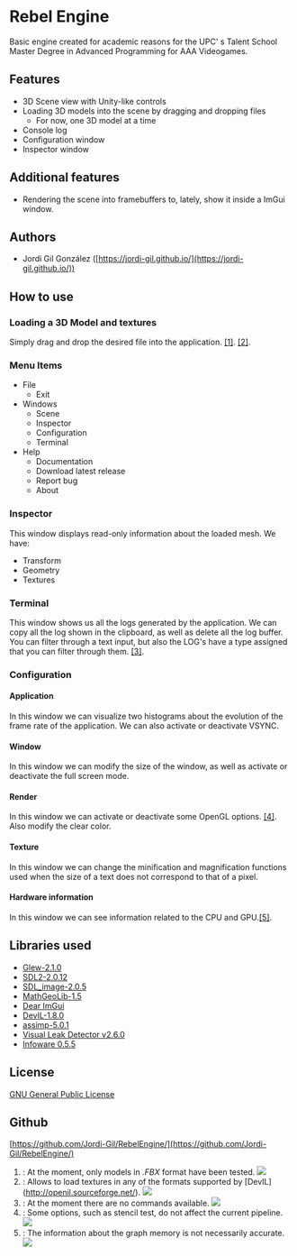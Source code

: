
# Rebel Engine
Basic engine created for academic reasons for the UPC' s Talent School Master Degree in Advanced Programming for AAA Videogames.
## Features

 - 3D Scene view with Unity-like controls
 - Loading 3D models into the scene by dragging and dropping files
	 - For now, one 3D model at a time
 - Console log
 - Configuration window
 - Inspector window

## Additional features
- Rendering the scene into framebuffers to, lately, show it inside a ImGui window.

## Authors

- Jordi Gil González ([https://jordi-gil.github.io/](https://jordi-gil.github.io/))

## How to use

### Loading a 3D Model and textures

Simply drag and drop the desired file into the application. <span id="a1">[[1]](#f1)</span>. <span id="a2">[[2]](#f2)</span>.

### Menu Items

- File
	- Exit
- Windows
	- Scene
	- Inspector
	- Configuration
	- Terminal
- Help
	- Documentation
	- Download latest release
	- Report bug
	- About

### Inspector

This window displays read-only information about the loaded mesh. We have:

- Transform
- Geometry
- Textures

### Terminal
This window shows us all the logs generated by the application. We can copy all the log shown in the clipboard, as well as delete all the log buffer. You can filter through a text input, but also the LOG's have a type assigned that you can filter through them. <span id="a3">[[3]](#f3)</span>.

### Configuration

#### Application

In this window we can visualize two histograms about the evolution of the frame rate of the application. We can also activate or deactivate VSYNC.

#### Window

In this window we can modify the size of the window, as well as activate or deactivate the full screen mode.

#### Render

In this window we can activate or deactivate some OpenGL options. <span id="a4">[[4]](#f4)</span>. Also modify the clear color.

#### Texture
In this window we can change the minification and magnification functions used when the size of a text does not correspond to that of a pixel.

#### Hardware information

In this window we can see information related to the CPU and GPU.<span id="a5">[[5]](#f5)</span>.


## Libraries used

- [Glew-2.1.0](http://glew.sourceforge.net/)
- [SDL2-2.0.12](https://www.libsdl.org/download-2.0.php)
- [SDL_image-2.0.5](https://www.libsdl.org/projects/SDL_image/)
- [MathGeoLib-1.5](https://github.com/juj/MathGeoLib)
- [Dear ImGui](https://github.com/ocornut/imgui)
- [DevIL-1.8.0](http://openil.sourceforge.net/)
- [assimp-5.0.1](https://github.com/assimp/assimp)
- [Visual Leak Detector v2.6.0](https://github.com/oneiric/vld)
- [Infoware 0.5.5](https://github.com/ThePhD/infoware)

## License

[GNU General Public License](https://github.com/Jordi-Gil/RebelEngine/blob/main/LICENSE)

## Github

[https://github.com/Jordi-Gil/RebelEngine/](https://github.com/Jordi-Gil/RebelEngine/)

1. <span id="f1"></span>: At the moment, only models in *.FBX* format have been tested.  [<img src="https://render.githubusercontent.com/render/math?math=e^{i \pi} = -1">](#a1)
2. <span id="f2"></span>: Allows to load textures in any of the formats supported by [DevIL] (http://openil.sourceforge.net/). [<img src="https://render.githubusercontent.com/render/math?math=e^{i \pi} = -1">](#a2)
3. <span id="f3"></span>: At the moment there are no commands available. [<img src="https://render.githubusercontent.com/render/math?math=e^{i \pi} = -1">](#a3)
4. <span id="f4"></span>: Some options, such as stencil test, do not affect the current pipeline. [<img src="https://render.githubusercontent.com/render/math?math=e^{i \pi} = -1">](#a4)
5. <span id="f5"></span>: The information about the graph memory is not necessarily accurate. [<img src="https://render.githubusercontent.com/render/math?math=e^{i \pi} = -1">](#a5)
